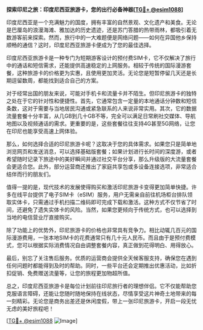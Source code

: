 **探索印尼之旅：印度尼西亚旅游卡，您的出行必备神器[[TG💪+ @esim1088](https://t.me/s/esim1088)]**

印度尼西亚是一个充满魅力的国度，拥有丰富的自然景观、文化遗产和美食。无论是巴厘岛的浪漫海滩、雅加达的历史遗迹，还是苏门答腊的热带雨林，都吸引着无数游客前来探索。然而，旅行中的一大难题便是网络问题——如何在异国他乡保持顺畅的通信？这时，印度尼西亚旅游卡便成为了您的最佳选择。

印度尼西亚旅游卡是一种专门为短期游客设计的预付费SIM卡，它不仅解决了旅行中的通话和短信需求，还能提供高速稳定的上网服务。相较于传统的国际漫游套餐，这种旅游卡的价格更为实惠，且使用更加灵活。无论您是短暂停留几天还是长期逗留数周，都能找到适合自己的方案。

对于经常出国的朋友来说，可能对手机卡和流量卡并不陌生。但印尼旅游卡的独特之处在于它的针对性和便捷性。首先，它通常包含一定量的本地通话分钟数和短信条数，这对于需要与当地居民沟通或紧急联系的人来说非常实用。其次，它的数据流量套餐十分丰富，从几GB到几十GB不等，完全可以满足日常刷社交媒体、导航地图以及视频通话的需求。更重要的是，这些套餐往往支持4G甚至5G网络，让您在印尼也能享受高速上网体验。

那么，如何选择合适的印尼旅游卡呢？这取决于您的具体需求。如果您只是简单地浏览网页和发送消息，可以选择基础版套餐；如果计划进行长时间的深度游，或者希望随时记录下旅途中的美好瞬间并通过社交平台分享，那么升级版的大流量套餐会更适合您。此外，部分运营商还推出了家庭共享包或多设备连接选项，非常适合结伴而行的朋友们。

值得一提的是，现代技术的发展使得购买和激活印尼旅游卡变得更加简单快捷。许多在线平台提供了电子SIM卡（eSIM）服务，用户无需亲自前往机场柜台排队领取实体卡，只需通过手机扫描二维码即可完成下载和激活。这种方式不仅节省了时间，还避免了遗失实体卡的风险。当然，如果您更倾向于传统方式，也可以选择到当地的电信营业厅直接购买。

除了功能上的优势外，印尼旅游卡的价格也非常具有竞争力。相比动辄几百元的国际漫游费用，一张本地SIM卡的花费通常只有几十元人民币。而且由于是预付费模式，您可以根据实际消费情况自由调整套餐内容，真正做到花得明白、用得放心。

最后，别忘了关注售后服务。优质的运营商会提供全天候客服支持，确保您在遇到任何问题时都能得到及时的帮助。同时，一些平台还会定期推出优惠活动，比如折扣促销、免费赠送流量等，让您的旅程更加物超所值。

总之，印度尼西亚旅游卡是每位计划前往印尼旅行者的理想伴侣。它不仅能帮助您克服语言障碍，还能让您随时随地保持在线状态，尽情享受这片神奇土地带来的每一刻精彩。无论您是商务出差还是休闲度假，带上一张印尼旅游卡，开启一段无忧无虑的美好旅程吧！

[[TG💪+ @esim1088](https://t.me/s/esim1088) ![Image](https://i.postimg.cc/4NQfJmqS/Snipaste-2025-05-13-00-14-12.png)]
